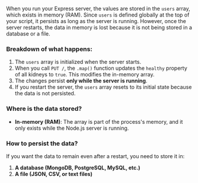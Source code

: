 When you run your Express server, the values are stored in the `users` array, which exists in memory (RAM). Since `users` is defined globally at the top of your script, it persists as long as the server is running. However, once the server restarts, the data in memory is lost because it is not being stored in a database or a file.

### Breakdown of what happens:
1. The `users` array is initialized when the server starts.
2. When you call `PUT /`, the `.map()` function updates the `healthy` property of all kidneys to `true`. This modifies the in-memory array.
3. The changes persist **only while the server is running**.
4. If you restart the server, the `users` array resets to its initial state because the data is not persisted.

### Where is the data stored?
- **In-memory (RAM)**: The array is part of the process's memory, and it only exists while the Node.js server is running.

### How to persist the data?
If you want the data to remain even after a restart, you need to store it in:
1. **A database (MongoDB, PostgreSQL, MySQL, etc.)**
2. **A file (JSON, CSV, or text files)**
